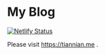 # My Blog

[![Netlify Status](https://api.netlify.com/api/v1/badges/299213fe-50ee-49c9-9833-1729aea3660e/deploy-status)](https://app.netlify.com/sites/eager-lamarr-59a89f/deploys)

Please visit https://tiannian.me .